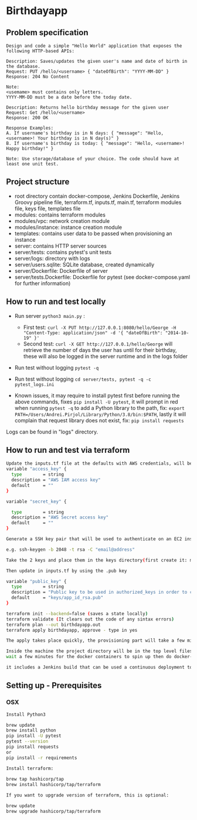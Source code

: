 # Birthdayapp

## Problem specification

```
Design and code a simple "Hello World" application that exposes the following HTTP-based APIs: 

Description: Saves/updates the given user's name and date of birth in the database. 
Request: PUT /hello/<username> { "dateOfBirth": "YYYY-MM-DD" }
Response: 204 No Content
 
Note:
<usemame> must contains only letters. 
YYYY-MM-DD must be a date before the today date. 

Description: Returns hello birthday message for the given user 
Request: Get /hello/<username> 
Response: 200 OK 

Response Examples: 
A. If username's birthday is in N days: { "message": "Hello, <username>! Your birthday is in N day(s)" } 
B. If username's birthday is today: { "message": "Hello, <username>! Happy birthday!" } 

Note: Use storage/database of your choice. The code should have at least one unit test. 
```

## Project structure 

- root directory contain docker-compose, Jenkins Dockerfile, Jenkins Groovy pipeline file, terraform.tf, inputs.tf, main.tf, terraform modules file, keys file, templates file
- modules: contains terraform modules
- modules/vpc: network creation module
- modules/instance: instance creation module
- templates: contains user data to be passed when provisioning an instance
- server: contains HTTP server sources
- server/tests: contains pytest's unit tests
- server/logs: directory with logs
- server/users.sqlite: SQLite database, created dynamically
- server/Dockerfile: Dockerfile of server
- server/tests.Dockerfile: Dockerfile for pytest (see docker-compose.yaml for further information)

## How to run and test locally

- Run server ```python3 main.py``` :
    - First test: ```curl -X PUT http://127.0.0.1:8080/hello/George -H "Content-Type: application/json" -d '{ "dateOfBirth": "2014-10-19" }'```
    - Second test: ```curl -X GET http://127.0.0.1/hello/George``` will retrieve the number of days the user has until for their birthday, these will also be logged in the server runtime and in the logs folder
- Run test without logging ```pytest -q``` 
- Run test without logging ```cd server/tests, pytest -q -c pytest_logs.ini```

- Known issues, it may require to install pytest first before running the above commands, fixes ```pip install -U pytest```, it will prompt in red when running ```pytest -q``` to add a Python library to the path, fix: ```export PATH=/Users/Andrei.Pirjol/Library/Python/3.8/bin:$PATH```, lastly it will complain that request library does not exist, fix: ```pip install requests```

Logs can be found in "logs" directory.

## How to run and test via terraform
```bash
Update the inputs.tf file at the defaults with AWS credentials, will be used by the provider to know in which account to provision infrastructure:
variable "access_key" {
  type        = string
  description = "AWS IAM access key"
  default     = ""
}

variable "secret_key" {

  type        = string
  description = "AWS Secret access key"
  default     = ""
}

Generate a SSH key pair that will be used to authenticate on an EC2 instance after provisioning:

e.g. ssh-keygen -b 2048 -t rsa -C "email@address"

Take the 2 keys and place them in the keys directory(first create it: mkdir keys)

Then update in inputs.tf by using the .pub key

variable "public_key" {
  type        = string
  description = "Public key to be used in authorized_keys in order to connect to the instance over SSH"
  default     = "keys/app_id_rsa.pub"
}

terraform init --backend=false (saves a state locally)
terraform validate (It clears out the code of any sintax errors)
terraform plan --out birthdayapp.out
terraform apply birthdayapp, approve - type in yes

The apply takes place quickly, the provisioning part will take a few minutes to initialize, after it finishes, SSH into the machine with the private key from the directory keys/id_rsa using: ssh ec2-user@IP -i keys/id_rsa.

Inside the machine the project directory will be in the top level filesystem, cd inside it,
wait a few minutes for the docker containers to spin up then do docker-compose ps to see them.

it includes a Jenkins build that can be used a continuous deployment tool for newer versions of the application using the Jenkinsfile added in the project
```

## Setting up - Prerequisites

### OSX
```bash
Install Python3

brew update
brew install python
pip install -U pytest
pytest --version
pip install requests
or 
pip install -r requirements

Install terraform:
 
brew tap hashicorp/tap
brew install hashicorp/tap/terraform

If you want to upgrade version of terraform, this is optional:

brew update
brew upgrade hashicorp/tap/terraform
```